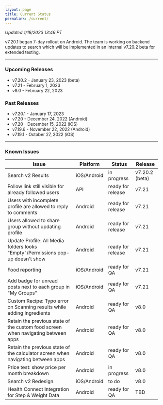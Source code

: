 ```yaml
---
layout: page
title: Current Status
permalink: /current/
---
```


_Updated 1/18/2023 13:46 PT_

v7.20.1 began 7-day rollout on Android. The team is working on backend updates to search which will be implemented in an internal v7.20.2 beta for extended testing.

***

### Upcoming Releases
- v7.20.2 - January 23, 2023 (beta)
- v7.21   - February 1, 2023
- v8.0    - February 22, 2023
 
### Past Releases
- v7.20.1 - January 17, 2023
- v7.20   - December 24, 2022 (Android)
- v7.20   - December 15, 2022 (iOS)
- v7.19.6 - November 22, 2022 (Android)
- v7.19.1 - October 27, 2022 (iOS)

***

### Known Issues

|Issue                          |Platform   | Status    | Release           |
| ---                           | ---       | ---       | ---               |
|Search v2 Results|iOS/Android |in progress| v7.20.2 (beta)|
|Follow link still visible for already followed users |API|ready for release| v7.21|
|Users with incomplete profile are allowed to reply to comments |Android|ready for release| v7.21|
|Users allowed to share group without updating profile |Android|ready for release| v7.21|
|Update Profile: All Media folders looks "Empty"/Permissions pop-up doesn't show |Android|ready for release| v7.21|
|Food reporting|iOS/Android |ready for QA| v7.21|
|Add badge for unread posts next to each group in "My Groups" |iOS/Android|ready for QA| v7.21|
|Custom Recipe: Typo error on Scanning results while adding Ingredients |Android|ready for QA| v8.0|
|Retain the previous state of the custom food screen when navigating between apps |Android|ready for QA| v8.0|
|Retain the previous state of the calculator screen when navigating between apps |Android|ready for QA| v8.0|
|Price test: show price per month breakdown|Android |in progress| v8.0|
|Search v2 Redesign|iOS/Android |to do| v8.0|
|Health Connect Integration for Step & Weight Data |Android|ready for QA| TBD|
